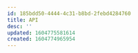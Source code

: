 ```yaml
---
id: 185bdd50-4444-4c31-b8bd-2febd4284760
title: API
desc: ''
updated: 1604775581614
created: 1604774965954
---
```


